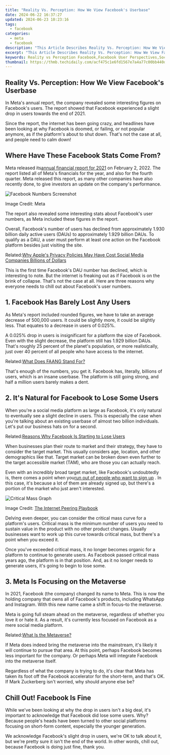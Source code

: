 ```yaml
---
title: "Reality Vs. Perception: How We View Facebook's Userbase"
date: 2024-06-22 16:37:27
updated: 2024-06-23 10:23:16
tags:
  - facebook
categories:
  - meta
  - facebook
description: "This Article Describes Reality Vs. Perception: How We View Facebook's Userbase"
excerpt: "This Article Describes Reality Vs. Perception: How We View Facebook's Userbase"
keywords: Reality vs Perception Facebook,Facebook User Perspectives,Social Media Reality,Facebook User Belief,Online Community Views,Digital Platform Insight,Viewer's Facebook Outlook
thumbnail: https://thmb.techidaily.com/acf475c1e6fd1567e7a4a77c00bb440d7e3dd85bc4408fc0f7550af9263318d9.jpg
---
```


## Reality Vs. Perception: How We View Facebook's Userbase

 In Meta's annual report, the company revealed some interesting figures on Facebook's users. The report showed that Facebook experienced a slight drop in users towards the end of 2021.

 Since the report, the internet has been going crazy, and headlines have been looking at why Facebook is doomed, or failing, or not popular anymore, as if the platform's about to shut down. That's not the case at all, and people need to calm down!

## Where Have These Facebook Stats Come From?

 Meta released its[annual financial report for 2021](https://investor.fb.com/investor-news/press-release-details/2022/Meta-Reports-Fourth-Quarter-and-Full-Year-2021-Results/) on February 2, 2022\. The report listed all of Meta's financials for the year, and also for the fourth quarter. Meta released this report, as many other companies have also recently done, to give investors an update on the company's performance.

![Facebook Numbers Screenshot](https://static1.makeuseofimages.com/wordpress/wp-content/uploads/2022/02/Facebook-Numbers-Screenshot.png)

Image Credit: Meta

 The report also revealed some interesting stats about Facebook's user numbers, as Meta included these figures in the report.

 Overall, Facebook's number of users has declined from approximately 1.930 billion daily active users (DAUs) to approximately 1.929 billion DAUs. To qualify as a DAU, a user must perform at least one action on the Facebook platform besides just visiting the site.

 Related:[Why Apple's Privacy Policies May Have Cost Social Media Companies Billions of Dollars](https://www.makeuseof.com/apples-privacy-policies-may-cost-social-media-companies-billions-of-dollars/)

 This is the first time Facebook's DAU number has declined, which is interesting to note. But the internet is freaking out as if Facebook is on the brink of collapse. That's not the case at all. Here are three reasons why everyone needs to chill out about Facebook's user numbers.

## 1\. Facebook Has Barely Lost Any Users

 As Meta's report included rounded figures, we have to take an average decrease of 500,000 users. It could be slightly more, it could be slightly less. That equates to a decrease in users of 0.025%.

 A 0.025% drop in users is insignificant for a platform the size of Facebook. Even with the slight decrease, the platform still has 1.929 billion DAUs. That's roughly 25 percent of the planet's population, or more realistically, just over 40 percent of all people who have access to the internet.

 Related:[What Does FAANG Stand For?](https://www.makeuseof.com/what-does-faang-stand-for/)

 That's enough of the numbers, you get it. Facebook has, literally, billions of users, which is an insane userbase. The platform is still going strong, and half a million users barely makes a dent.

## 2\. It's Natural for Facebook to Lose Some Users

 When you're a social media platform as large as Facebook, it's only natural to eventually see a slight decline in users. This is especially the case when you're talking about an existing userbase of almost two billion individuals. Let's put our business hats on for a second.

 Related:[Reasons Why Facebook Is Starting to Lose Users](https://www.makeuseof.com/why-facebook-is-losing-users/)

 When businesses plan their route to market and their strategy, they have to consider the target market. This usually considers age, location, and other demographics like that. Target market can be broken down even further to the target accessible market (TAM), who are those you can actually reach.

 Even with an incredibly broad target market, like Facebook's undoubtedly is, there comes a point when you[run out of people who want to sign up](https://www.makeuseof.com/facebook-popularity-peak/) . In this case, it's because a lot of them are already signed up, but there's a portion of the market who just aren't interested.

![Critical Mass Graph](https://static1.makeuseofimages.com/wordpress/wp-content/uploads/2022/02/Critical-Mass-Graph.jpg)

 Image Credit: <a target="\_blank" rel="noopener noreferrer nofollow" href="[http://drpeering.net/HTML\_IPP/chapters/ch13-0-1-Value-of-an-IXP/ch13-0-1-Value-of-an-IXP.html](https://unsplash.com/photos/45Z2rsbUFMc) ">The Internet Peering Playbook</a>

 Delving even deeper, you can consider the critical mass curve for a platform's users. Critical mass is the minimum number of users you need to sustain value in the product with no other product changes. Usually businesses want to work up this curve towards critical mass, but there's a point when you exceed it.

 Once you've exceeded critical mass, it no longer becomes organic for a platform to continue to generate users. As Facebook passed critical mass years ago, the platform is in that position. And, as it no longer needs to generate users, it's going to begin to lose some.

## 3\. Meta Is Focusing on the Metaverse

 In 2021, Facebook (the company) changed its name to Meta. This is now the holding company that owns all of Facebook's products, including WhatsApp and Instagram. With this new name came a shift in focus–to the metaverse.

 Meta is going full steam ahead on the metaverse, regardless of whether you love it or hate it. As a result, it's currently less focused on Facebook as a mere social media platform.

 Related:[What Is the Metaverse?](https://www.makeuseof.com/what-is-the-metaverse/)

 If Meta does indeed bring the metaverse into the mainstream, it's likely it will continue to pursue that area. At this point, perhaps Facebook becomes less important for the company. Or perhaps Meta will integrate Facebook into the metaverse itself.

 Regardless of what the company is trying to do, it's clear that Meta has taken its foot off the Facebook accelerator for the short-term, and that's OK. If Mark Zuckerberg isn't worried, why should anyone else be?

## Chill Out! Facebook Is Fine

 While we've been looking at why the drop in users isn't a big deal, it's important to acknowledge that Facebook did lose some users. Why? Because people's heads have been turned to other social platforms focusing on short-form content, especially the younger generation.

 We acknowledge Facebook's slight drop in users, we're OK to talk about it, but we're pretty sure it isn't the end of the world. In other words, chill out, because Facebook is doing just fine, thank you.


<ins class="adsbygoogle"
     style="display:block"
     data-ad-format="autorelaxed"
     data-ad-client="ca-pub-7571918770474297"
     data-ad-slot="1223367746"></ins>



<ins class="adsbygoogle"
     style="display:block"
     data-ad-client="ca-pub-7571918770474297"
     data-ad-slot="8358498916"
     data-ad-format="auto"
     data-full-width-responsive="true"></ins>
